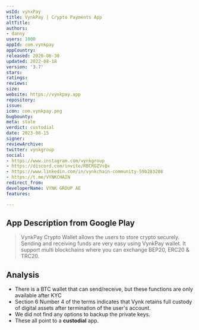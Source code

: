 ```yaml
---
wsId: vynxPay
title: VynkPay | Crypto Payments App
altTitle: 
authors:
- danny
users: 1000
appId: com.vynkpay
appCountry: 
released: 2020-06-30
updated: 2022-08-18
version: '3.7'
stars: 
ratings: 
reviews: 
size: 
website: https://vynkpay.app
repository: 
issue: 
icon: com.vynkpay.png
bugbounty: 
meta: stale
verdict: custodial
date: 2023-08-15
signer: 
reviewArchive: 
twitter: vynkgroup
social:
- https://www.instagram.com/vynkgroup
- https://discord.com/invite/RBCRGZVsQx
- https://www.linkedin.com/in/vynkchain-community-59b283208
- https://t.me/VYNKCHAIN
redirect_from: 
developerName: VYNK GROUP AE
features: 

---
```


## App Description from Google Play

> VynkPay Crypto Wallet allows the users to store crypto securely. Sending and receiving funds are very easy using VynkPay wallet. It support multi blockchains where you can exchange BEP20, ERC20 & TRC20. 

## Analysis 

- There is a BTC wallet that can send/receive, but these functions are only available after KYC
- Section 6 Number 4 of the terms indicates that Vynk retains full custody of digital assets after termination of the user's account.
- We did not find any options to backup the private keys. 
- These all point to a **custodial** app.
